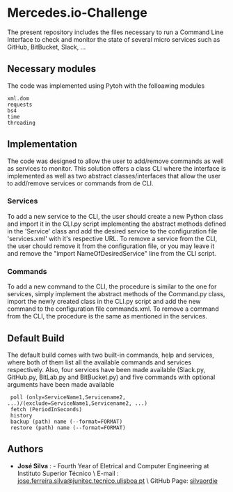 # Mercedes.io-Challenge

 The present repository includes the files necessary to run a Command Line Interface to check and monitor the state of several micro services such as GitHub, BitBucket, Slack, ... 

 ## Necessary modules

 The code was implemented using Pytoh with the folloawing modules

 ```
xml.dom
requests
bs4
time
threading
 ```

 ## Implementation

 The code was designed to allow the user to add/remove commands as well as services to monitor. This solution offers a class CLI where the interface is implemented as well as two abstract classes/interfaces that allow the user to add/remove services or commands from de CLI.

 ### Services 
To add a new service to the CLI, the user should create a new Python class and import it in the CLI.py script implementing the abstract methods defined in the 'Service' class and add the desired service to the configuration file 'services.xml' with it's respective URL. 
To remove a service from the CLI, the user chould remove it from the configuration file, or you may leave it and remove the "import NameOfDesiredService" line from the CLI script.

### Commands
To add a new command to the CLI, the procedure is similar to the one for services, simply implement the abstract methods of the Command.py class, import the newly created class in the CLI.py script and add the new command to the configuration file commands.xml.
To remove a command from the CLI, the procedure is the same as mentioned in the services.

## Default Build
The default build comes with two built-in commands, help and services, where both of them list all the available commands and services respectively. Also, four services have been made available (Slack.py, GitHub.py, BitLab.py and BitBucket.py) and five commands with optional arguments have been made available

```
 poll (only=ServiceName1,Servicename2, ...)/(exclude=ServiceName1,Servicename2, ...)
 fetch (PeriodInSeconds)
 history
 backup (path) name (--format=FORMAT)
 restore (path) name (--format=FORMAT)
```

## Authors

* **José Silva** :  - Fourth Year of Eletrical and Computer Engineering at Instituto Superior Técnico \\
E-mail : jose.ferreira.silva@junitec.tecnico.ulisboa.pt \\
GitHub Page: [silvaordie](https://github.com/silvaordie)